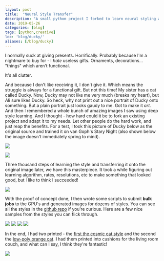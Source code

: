 ```yaml
---
layout: post
title:  "Neural Style Transfer"
description: "A small python project I forked to learn neural styling and create a birthday gift for my sister."
date: 2019-05-26
categories: [blog]
tags: [python,creative]
loc: 'blog/ducky/'
aliases: [/blog/ducky]
---
```



I normally suck at giving presents. Horrifically. Probably because I'm a nightmare to buy for - I *hate* useless gifts. Ornaments, decorations... "things" which aren't functional. 

It's all clutter.

And because I don't like receiving it, I don't give it. Which means the struggle is always for a functional gift. But not this time! My sister has a cat called Ducky.
Now, Ducky may not like me very much (breaks my heart), but Ali sure likes Ducky. So heck, why not print out a nice portrait of Ducky onto something. But a plain portrait
just looks gaudy to me. Got to make it *art*. And then I remembered a whole bunch of amazing images I saw using deep style learning. And I thought - how hard could it be to fork an existing 
project and adapt it to my needs. Let other people do the hard work, and just reap the benefits. For a test, I took this picture of Ducky below as the original source and trained it on van Goph's
Stary Night (also shown below the image doesn't immediately spring to mind). 


![](ducky6.jpg?class="img-reduced")

![](starynight.jpg?class="img-reduced")

Three thousand steps of learning the style and transferring it onto the original image later, we have this masterpiece. It took a while figuring out learning algorithm, rates, resolutions, etc
to make something that looked good, but I like to think I succeeded!

![](ducky_profile_starynight_03162.jpg?class="img-reduced")

With the proof of concept done, I then wrote some scripts to submit **bulk jobs** to the GPU's and generated images for dozens of styles. You can see all the styles in the [github repo](https://github.com/Samreay/neural-style-tf)
if you're curious. Here are a few nice samples from the styles you can flick through.

![](ducky_profile_circuit1_10000.jpg)
![](ducky_profile_dots_03162.jpg)
![](ducky_profile_wolf_10000.jpg)
![](ducky_profile_circuit1_10000.jpg)


In the end, I had two printed - the [first the cosmic cat style](https://www.redbubble.com/people/samreay/works/39062745-cosmic-kitten-abstract-digital-space-cat-painting?asc=u&p=throw-pillow")
and the second the [low-poly orange cat](https://www.redbubble.com/people/samreay/works/39062530-striking-artistic-orange-low-poly-cat?p=throw-pillow"). I had them printed into cushions for 
the living room couch, and what can I say, I think they're fantastic!

![](cushions.jpg?class="img-poster")
